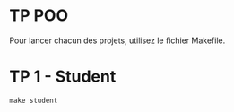 # TP POO

Pour lancer chacun des projets, utilisez le fichier Makefile.

# TP 1 - Student

```shell
make student
```